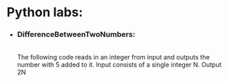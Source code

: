 <h1>Python labs:</h1>
<ul>
  <li><h3>DifferenceBetweenTwoNumbers:</h3> </br> The following code reads in an integer from input and outputs the number with 5 added to it.
Input consists of a single integer N.
Output 2N</li>
</ul>
